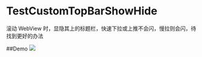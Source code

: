# TestCustomTopBarShowHide
滚动 WebView 时，显隐其上的标题栏，快速下拉或上推不会闪，慢拉则会闪，待找到更好的办法

##Demo
![](https://github.com/wzhnsc/TestCustomTopBarShowHide/blob/master/gif/show.gif)
